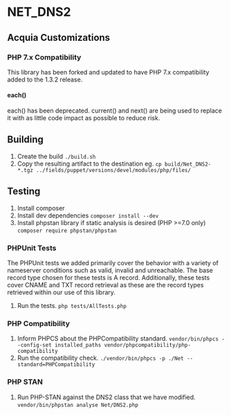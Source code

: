 # NET_DNS2

## Acquia Customizations

### PHP 7.x Compatibility

This library has been forked and updated to have PHP 7.x compatibility added to
the 1.3.2 release.

#### each()

each() has been deprecated.  current() and next() are being used to replace it
with as little code impact as possible to reduce risk.

## Building

1. Create the build
  `./build.sh`
1. Copy the resulting artifact to the destination eg.
  `cp build/Net_DNS2-*.tgz ../fields/puppet/versions/devel/modules/php/files/`

## Testing

1. Install composer
1. Install dev dependencies
  `composer install --dev`
1. Install phpstan library if static analysis is desired (PHP >=7.0 only)
  `composer require phpstan/phpstan`

### PHPUnit Tests

The PHPUnit tests we added primarily cover the behavior with a variety of
nameserver conditions such as valid, invalid and unreachable.  The base record
type chosen for these tests is A record.  Additionally, these tests cover CNAME
and TXT record retrieval as these are the record types retrieved within our use
of this library.

1. Run the tests.
  `php tests/AllTests.php`

### PHP Compatibility

1. Inform PHPCS about the PHPCompatibility standard.
  `vendor/bin/phpcs --config-set installed_paths vendor/phpcompatibility/php-compatibility`
1. Run the compatibility check.
  `./vendor/bin/phpcs -p ./Net --standard=PHPCompatibility`

### PHP STAN

1. Run PHP-STAN against the DNS2 class that we have modified.
  `vendor/bin/phpstan analyse Net/DNS2.php`
